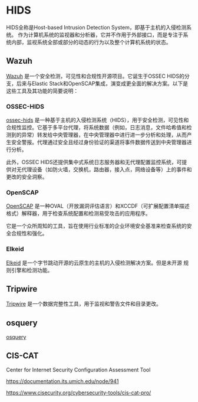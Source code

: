 # HIDS

HIDS全称是Host-based Intrusion Detection System，即基于主机的入侵检测系统。
作为计算机系统的监视器和分析器，它并不作用于外部接口，而是专注于系统内部，监视系统全部或部分的动态的行为以及整个计算机系统的状态。

## Wazuh

[Wazuh](https://github.com/wazuh/wazuh) 是一个安全检测，可见性和合规性开源项目。它诞生于OSSEC HIDS的分支，后来与Elastic Stack和OpenSCAP集成，演变成更全面的解决方案。以下是这些工具及其功能的简要说明：

### OSSEC-HIDS

[ossec-hids](https://github.com/ossec/ossec-hids) 是一种基于主机的入侵检测系统（HIDS），用于安全检测，可见性和合规性监控。它基于多平台代理，将系统数据（例如，日志消息，文件哈希值和检测到的异常）转发给中央管理器，在中央管理器中进行进一步分析和处理，从而产生安全警报。代理通过安全且经过身份验证的渠道将事件数据传送到中央管理器进行分析。

此外，OSSEC HIDS还提供集中式系统日志服务器和无代理配置监控系统，可提供对无代理设备（如防火墙，交换机，路由器，接入点，网络设备等）上的事件和更改的安全洞察。

### OpenSCAP

[OpenSCAP](https://github.com/OpenSCAP/openscap) 是一种OVAL（开放漏洞评估语言）和XCCDF（可扩展配置清单描述格式）解释器，用于检查系统配置和检测易受攻击的应用程序。

它是一个众所周知的工具，旨在使用行业标准的企业环境安全基准来检查系统的安全合规性和强化。

### Elkeid

[Elkeid](https://github.com/bytedance/Elkeid) 是一个字节跳动开源的云原生的主机的入侵检测解决方案。但是未开源 规则引擎和检测功能。

## Tripwire

[Tripwire](https://github.com/Tripwire/tripwire-open-source) 是一个数据完整性工具，用于监视和警告文件和目录更改。

## osquery

[osquery](https://github.com/osquery/osquery)

## CIS-CAT

Center for Internet Security Configuration Assessment Tool

https://documentation.its.umich.edu/node/941

https://www.cisecurity.org/cybersecurity-tools/cis-cat-pro/